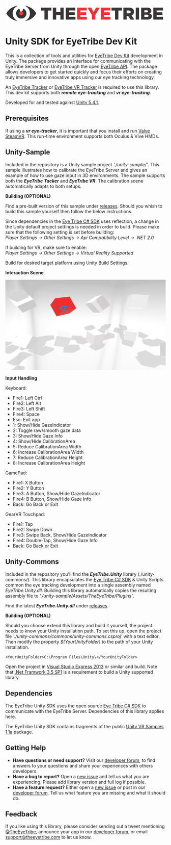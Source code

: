 ![The Eye Tribe](tet_logo.png)

Unity SDK for EyeTribe Dev Kit
====
<p>

This is a collection of tools and utilities for  [EyeTribe Dev Kit](https://theeyetribe.com/products/) development in Unity. The package provides an interface for communicating with the EyeTribe Server from Unity through the open [EyeTribe API](http://dev.theeyetribe.com/api/). The package allows developers to get started quickly and focus their efforts on creating truly immersive and innovative apps using our eye tracking technology. 

An [EyeTribe Tracker](https://theeyetribe.com/products/)  or [EyeTribe VR Tracker](https://theeyetribe.com/wp-content/uploads/2016/01/vr-product-sheet.pdf) is required to use this library. This dev kit supports both ***remote eye-tracking*** and ***vr eye-tracking***.

Developed for and tested against [Unity 5.4.1](https://store.unity.com/download?ref=update).

Prerequisites
----
If using a ***vr eye-tracker***, it is important that you install and run [Valve SteamVR](https://support.steampowered.com/kb_article.php?ref=2001-UXCM-4439#install-steam). This run-time environment supports both Oculus & Vive HMDs. 

Unity-Sample
----

Included in the repository is a Unity sample project *'./unity-sample/'*. This sample illustrates how to calibrate the EyeTribe Server and gives an example of how to use gaze input in 3D environments. The sample supports both the *****EyeTribe Tacker***** and ***EyeTribe VR***. The calibration scene automatically adapts to both setups.

**Building (OPTIONAL)**

Find a pre-built version of this sample under [releases](https://github.com/EyeTribe/tet-unity-devkit/releases). Should you whish to build this sample yourself then follow the below instructions. 

Since dependencies in the [Eye Tribe C# SDK](https://github.com/EyeTribe/tet-csharp-client) uses reflection, a change in the Unity default project settings is needed in order to build. Please make sure that the following setting is set before building:<br>
*Player Settings -> Other Settings -> Api Compatibility Level -> .NET 2.0*

If building for VR, make sure to enable:<br>
*Player Settings -> Other Settings -> Virtual Reality Supported*

Build for desired target platform using Unity Build Settings.

**Interaction Scene**

![The Eye Tribe](tet_screendump.png)

**Input Handling**

Keyboard:

- Fire1: Left Ctrl
- Fire2: Left Alt
- Fire3: Left Shift
- Fire4: Space
- Esc: Exit app
- 1: Show/Hide GazeIndicator
- 2: Toggle raw/smooth gaze data
- 3: Show/Hide Gaze Info
- 4: Show/Hide CalibrationArea
- 5: Reduce CalibrationArea Width
- 6: Increase CalibrationArea Width
- 7: Reduce CalibrationArea Height
- 8: Increase CalibrationArea Height

GamePad:

- Fire1: X Button
- Fire2: Y Button
- Fire3: A Button, Show/Hide GazeIndicator
- Fire4: B Button, Show/Hide Gaze Info
- Back: Go Back or Exit

GearVR Touchpad:

- Fire1: Tap
- Fire2: Swipe Down
- Fire3: Swipe Back, Show/Hide GazeIndicator
- Fire4: Double-Tap, Show/Hide Gaze Info
- Back: Go Back or Exit


Unity-Commons
----

Included in the repository you'll find the ***EyeTribe.Unity*** library (./unity-commons/). This library encapsulates the [Eye Tribe C# SDK](https://github.com/EyeTribe/tet-csharp-client) & Unity Scripts common the eye tracking development into a single assembly named *EyeTribe.Unity.dll*. Building this library automatically copies the resulting assembly file to *'./unity-sample/Assets/TheEyeTribe/Plugins'*.

Find the latest ***EyeTribe.Unity.dll*** under [releases](https://github.com/EyeTribe/tet-unity-client/releases).

**Building (OPTIONAL)**

Should you choose extend this library and build it yourself, the project needs to know your Unity installation path. To set this up, open the project file *'./unity-commons/commons/unity-commons.csproj'* with a text editor. Then modify the property *$(YourUnityFolder)* to the path of your Unity installation.

    <YourUnityFolder>C:\Program Files\Unity\</YourUnityFolder>

Open the project in [Visual Studio Express 2013](https://www.microsoft.com/en-us/download/details.aspx?id=44914) or similar and build. Note that [.Net Framwork 3.5 SP1](https://www.microsoft.com/en-us/download/details.aspx?id=22) is a requirement to build a Unity supported library.

Dependencies
----
The EyeTribe Unity SDK uses the open source [Eye Tribe C# SDK](https://github.com/EyeTribe/tet-csharp-client) to communicate with the EyeTribe Server. Dependencies of this library applies here.

The EyeTribe Unity SDK contains fragments of the public [Unity VR Samples 1.1a](https://www.assetstore.unity3d.com/en/#!/content/51519) package.



Getting Help
----

- **Have questions or need support?** Visit our [developer forum](http://theeyetribe.com/forum/), to find answers to your questions and share your experiences with others developers.
- **Have a bug to report?** Open a [new issue](https://github.com/EyeTribe/tet-java-client/issues) and tell us what you are experiencing. Please add library version and full log if possible.
- **Have a feature request?** Either open a [new issue](https://github.com/EyeTribe/tet-java-client/issues) or post in our [developer forum](http://theeyetribe.com/forum/). Tell us what feature you are missing and what it should do. 

Feedback
----

If you like using this library, please consider sending out a tweet mentioning [@TheEyeTribe](twitter.com/theeyetribe), announce your app in our [developer forum](http://theeyetribe.com/forum/), or email [support@theeyetribe.com](mailto:support@theeyetribe.com) to let us know.